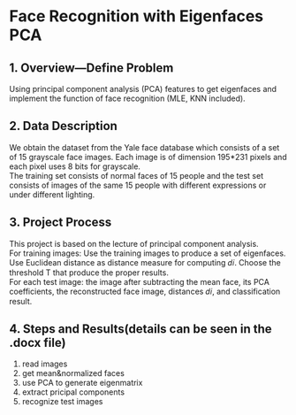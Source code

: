 # Face Recognition with Eigenfaces PCA   
## 1.	Overview—Define Problem  
Using principal component analysis (PCA) features to get eigenfaces and implement the function of face recognition (MLE, KNN included).   
## 2.	Data Description  
We obtain the dataset from the Yale face database which consists of a set of 15 grayscale face images. Each image is of dimension 195*231 pixels and each pixel uses 8 bits for grayscale.  
The training set consists of normal faces of 15 people and the test set consists of images of the same 15 people with different expressions or under different lighting.  
## 3.	Project Process  
This project is based on the lecture of principal component analysis.  
For training images: Use the training images to produce a set of eigenfaces. Use Euclidean distance as distance measure for computing 𝑑𝑖. Choose the threshold T that produce the proper results.  
For each test image: the image after subtracting the mean face, its PCA coefficients, the reconstructed face image, distances 𝑑𝑖, and classification result.  
## 4.	Steps and Results(details can be seen in the .docx file)  
  1) read images  
  2) get mean&normalized faces  
  3) use PCA to generate eigenmatrix  
  4) extract pricipal components  
  5) recognize test images  
